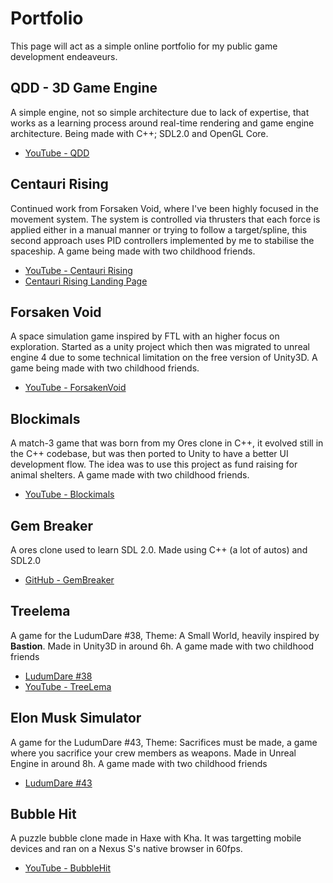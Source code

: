 # Portfolio

This page will act as a simple online portfolio for my public game development endeaveurs.

## QDD - 3D Game Engine

A simple engine, not so simple architecture due to lack of expertise, that works as a learning process around real-time rendering and game engine architecture. Being made with C++; SDL2.0 and OpenGL Core.

- [YouTube - QDD](https://www.youtube.com/playlist?list=PLFj4C8c4afUD_RuxM2HDzsAPOzYVRA4Nr)

## Centauri Rising

Continued work from Forsaken Void, where I've been highly focused in the movement system. The system is controlled via thrusters that each force is applied either in a manual manner or trying to follow a target/spline, this second approach uses PID controllers implemented by me to stabilise the spaceship. A game being made with two childhood friends.

- [YouTube - Centauri Rising](https://www.youtube.com/playlist?list=PLFj4C8c4afUAPOIRdU1hb7KPYad_HKlrs)
- [Centauri Rising Landing Page](https://centauri-rising.com/)

## Forsaken Void

A space simulation game inspired by FTL with an higher focus on exploration. Started as a unity project which then was migrated to unreal engine 4 due to some technical limitation on the free version of Unity3D. A game being made with two childhood friends.

- [YouTube - ForsakenVoid](https://www.youtube.com/playlist?list=PLFj4C8c4afUBhta4qicsQR4OWcPUfQWKL)

## Blockimals

A match-3 game that was born from my Ores clone in C++, it evolved still in the C++ codebase, but was then ported to Unity to have a better UI development flow. The idea was to use this project as fund raising for animal shelters. A game made with two childhood friends.

- [YouTube - Blockimals](https://www.youtube.com/playlist?list=PLFj4C8c4afUAJlzBDYULUipbnpBjqvR5g)

## Gem Breaker

A ores clone used to learn SDL 2.0. Made using C++ (a lot of autos) and SDL2.0

- [GitHub - GemBreaker](https://github.com/Farious/GemBreaker)

## Treelema

A game for the LudumDare #38, Theme: A Small World, heavily inspired by **Bastion**. Made in Unity3D in around 6h. A game made with two childhood friends

- [LudumDare #38](https://ldjam.com/events/ludum-dare/38/$26669)
- [YouTube - TreeLema](https://www.youtube.com/playlist?list=PLFj4C8c4afUB_QKUpUgnduPCZOEmerFPx)

## Elon Musk Simulator

A game for the LudumDare #43, Theme: Sacrifices must be made, a game where you sacrifice your crew members as weapons. Made in Unreal Engine in around 8h. A game made with two childhood friends

- [LudumDare #43](https://ldjam.com/events/ludum-dare/43/elon-musk-simulator)

## Bubble Hit

A puzzle bubble clone made in Haxe with Kha. It was targetting mobile devices and ran on a Nexus S's native browser in 60fps.

- [YouTube - BubbleHit](https://www.youtube.com/playlist?list=PLFj4C8c4afUBAll8_BDAuAAL_uDGahc8r)

